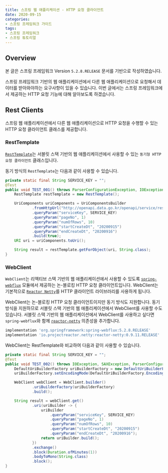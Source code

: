 ```yaml
---
title: 스프링 웹 애플리케이션 - HTTP 요청 클라이언트
date: 2020-09-15
categories:
- 스프링 프레임워크 가이드
tags:
- 스프링 프레임워크
- 스프링 튜토리얼
---
```


## Overview
본 글은 스프링 프레임워크 Version `5.2.8.RELEASE` 문서를 기반으로 작성하였습니다.

스프링 프레임워크 기반의 웹 애플리케이션에서 다른 웹 애플리케이션으로 요청해서 데이터를 받아와야하는 요구사항이 있을 수 있습니다. 이번 글에서는 스프링 프레임워크에서 제공하는 HTTP 요청 기능에 대해 알아보도록 하겠습니다.

## Rest Clients  
스프링 웹 애플리케이션에서 다른 웹 애플리케이션으로 HTTP 요청을 수행할 수 있는 HTTP 요청 클라이언트 클래스를 제공합니다.

### RestTemplate
[`RestTemplate`](https://docs.spring.io/spring-framework/docs/current/javadoc-api/org/springframework/web/client/RestTemplate.html)는 서블릿 스택 기반의 웹 애플리케이션에서 사용할 수 있는 `동기형 HTTP 요청 클라이언트` 클래스입니다.

동기 방식의 `RestTemplate`는 다음과 같이 사용할 수 있습니다.
```java
private static final String SERVICE_KEY = "";
@Test
public void TEST_001() throws ParserConfigurationException, IOException, SAXException {
    RestTemplate restTemplate = new RestTemplate();

    UriComponents uriComponents = UriComponentsBuilder
            .fromHttpUrl("http://openapi.data.go.kr/openapi/service/rest/Covid19/getCovid19InfStateJson")
            .queryParam("serviceKey", SERVICE_KEY)
            .queryParam("pageNo", 1)
            .queryParam("numOfRows", 10)
            .queryParam("startCreateDt", "20200915")
            .queryParam("endCreateDt", "20200916")
            .build(true);
    URI uri = uriComponents.toUri();

    String result = restTemplate.getForObject(uri, String.class);
}
```



### WebClient
`WebClient`는 리액티브 스택 기반의 웹 애플리케이션에서 사용할 수 있도록 [`spring-webflux`](https://mvnrepository.com/artifact/org.springframework/spring-webflux/5.2.8.RELEASE) 모듈에서 제공하는 논-블로킹 HTTP 요청 클라이언트입니다. WebClient는 기본적으로 [`Reactor Netty`](https://github.com/reactor/reactor-netty)를 HTTP 클라이언트 라이브러리를 사용하게 됩니다.

WebClient는 논-블로킹 HTTP 요청 클라이언트이지만 동기 방식도 지원합니다. 동기 방식을 지원하므로 서블릿 스택 기반의 웹 애플리케이션에서 WebClient를 사용할 수도 있습니다. 서블릿 스택 기반의 웹 애플리케이션에서 WebClient를 사용하고 싶다면 `spring-webflux`와 함께 [`reactor-netty`](https://mvnrepository.com/artifact/io.projectreactor.netty/reactor-netty/0.9.11.RELEASE) 의존성을 추가합니다.

```groovy build.gradle
implementation 'org.springframework:spring-webflux:5.2.8.RELEASE'
implementation 'io.projectreactor.netty:reactor-netty:0.9.11.RELEASE'
```

WebClient는 RestTemplate와 비교하여 다음과 같이 사용할 수 있습니다.
```java
private static final String SERVICE_KEY = "";
@Test
public void TEST_002() throws IOException, SAXException, ParserConfigurationException {
    DefaultUriBuilderFactory uriBuilderFactory = new DefaultUriBuilderFactory("http://openapi.data.go.kr/openapi/service/rest/Covid19/getCovid19InfStateJson");
    uriBuilderFactory.setEncodingMode(DefaultUriBuilderFactory.EncodingMode.VALUES_ONLY);

    WebClient webClient = WebClient.builder()
            .uriBuilderFactory(uriBuilderFactory)
            .build();

    String result = webClient.get()
            .uri(uriBuilder -> {
                uriBuilder
                    .queryParam("serviceKey", SERVICE_KEY)
                    .queryParam("pageNo", 1)
                    .queryParam("numOfRows", 10)
                    .queryParam("startCreateDt", "20200915")
                    .queryParam("endCreateDt", "20200916");
                return uriBuilder.build();
            })
            .exchange()
            .block(Duration.ofMinutes(1))
            .bodyToMono(String.class)
            .block();
}
```
